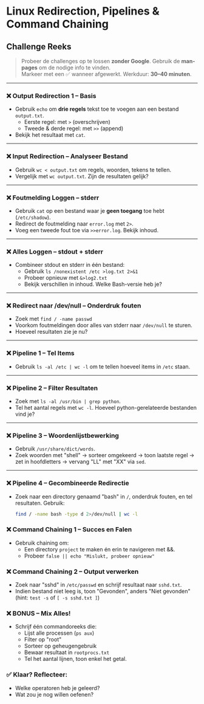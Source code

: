 # Linux Redirection, Pipelines & Command Chaining

## Challenge Reeks
> Probeer de challenges op te lossen **zonder Google**. Gebruik de **man-pages** om de nodige info te vinden.  
> Markeer met een ✅ wanneer afgewerkt. Werkduur: **30–40 minuten**.

---

### ❌ Output Redirection 1 – Basis
- Gebruik `echo` om **drie regels** tekst toe te voegen aan een bestand `output.txt`.  
  - Eerste regel: met `>` (overschrijven)  
  - Tweede & derde regel: met `>>` (append)
- Bekijk het resultaat met `cat`.

---

### ❌ Input Redirection – Analyseer Bestand
- Gebruik `wc < output.txt` om regels, woorden, tekens te tellen.  
- Vergelijk met `wc output.txt`. Zijn de resultaten gelijk?

---

### ❌ Foutmelding Loggen – stderr
- Gebruik `cat` op een bestand waar je **geen toegang** toe hebt (`/etc/shadow`).  
- Redirect de foutmelding naar `error.log` met `2>`.  
- Voeg een tweede fout toe via `>>error.log`. Bekijk inhoud.

---

### ❌ Alles Loggen – stdout + stderr
- Combineer stdout en stderr in één bestand:  
  - Gebruik `ls /nonexistent /etc >log.txt 2>&1`  
  - Probeer opnieuw met `&>log2.txt`  
  - Bekijk verschillen in inhoud. Welke Bash-versie heb je?

---

### ❌ Redirect naar /dev/null – Onderdruk fouten
- Zoek met `find / -name passwd`  
- Voorkom foutmeldingen door alles van stderr naar `/dev/null` te sturen.  
- Hoeveel resultaten zie je nu?

---

### ❌ Pipeline 1 – Tel Items
- Gebruik `ls -al /etc | wc -l` om te tellen hoeveel items in `/etc` staan.

---

### ❌ Pipeline 2 – Filter Resultaten
- Zoek met `ls -al /usr/bin | grep python`.  
- Tel het aantal regels met `wc -l`. Hoeveel python-gerelateerde bestanden vind je?

---

### ❌ Pipeline 3 – Woordenlijstbewerking
- Gebruik `/usr/share/dict/words`.  
- Zoek woorden met "shell" → sorteer omgekeerd → toon laatste regel → zet in hoofdletters → vervang "LL" met "XX" via `sed`.

---

### ❌ Pipeline 4 – Gecombineerde Redirectie
- Zoek naar een directory genaamd "bash" in `/`, onderdruk fouten, en tel resultaten. Gebruik:  
  ```bash
  find / -name bash -type d 2>/dev/null | wc -l


### ❌  Command Chaining 1 – Succes en Falen
- Gebruik chaining om:
    - Een directory `project` te maken én erin te navigeren met &&.
    - Probeer `false || echo "Mislukt, probeer opnieuw"`

### ❌  Command Chaining 2 – Output verwerken
- Zoek naar "sshd" in `/etc/passwd` en schrijf resultaat naar `sshd.txt`.
- Indien bestand niet leeg is, toon "Gevonden", anders "Niet gevonden"
(hint: `test -s` of `[ -s sshd.txt ]`)

### ❌  BONUS – Mix Alles!
- Schrijf één commandoreeks die:
    - Lijst alle processen (`ps aux`)
    - Filter op "root"
    - Sorteer op geheugengebruik
    - Bewaar resultaat in `rootprocs.txt`
    - Tel het aantal lijnen, toon enkel het getal.

### ✅ Klaar? Reflecteer:
- Welke operatoren heb je geleerd?
- Wat zou je nog willen oefenen?